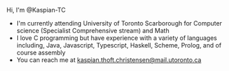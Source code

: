 Hi, I'm @Kaspian-TC
- I'm currently attending University of Toronto Scarborough for Computer science (Specialist Comprehensive stream) and Math  
- I love C programming but have experience with a variety of languages including, Java, Javascript, Typescript, Haskell, Scheme, Prolog, and of course assembly
- You can reach me at kaspian.thoft.christensen@mail.utoronto.ca

<!---
Kaspian-TC/Kaspian-TC is a ✨ special ✨ repository because its `README.md` (this file) appears on your GitHub profile.
You can click the Preview link to take a look at your changes.
--->
